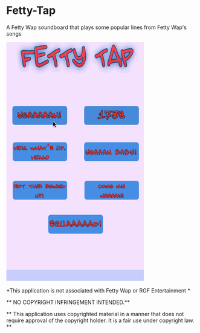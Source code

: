 # Fetty-Tap
A Fetty Wap soundboard that plays some popular lines from Fetty Wap's songs 

<img src="FettyTap.gif"/>

 *This application is not associated with Fetty Wap or RGF Entertainment *  
 
 ** NO COPYRIGHT INFRINGEMENT INTENDED.**

 ** This application uses copyrighted material in a manner that does not require approval of the copyright holder. It is a fair use under copyright law. **
